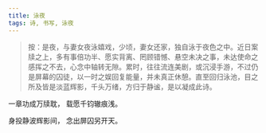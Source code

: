 ```yaml
---
title: 泳夜
tags: 诗, 书写, 泳夜
---
```


> 按：是夜，与妻女夜泳嬉戏，少顷，妻女还家，独自泳于夜色之中。近日案牍之上，多有事倍功半、愿实背离、罔顾错憾、悬空未决之事，未达使命之感挥之不去，心念中轴转无隙。累时，往往流连美剧，或沉浸手游，不过仍是屏幕的囚徒，以一时之娱回复能量，并未真正休憩。直至回归泳池，目之所及皆是淡蓝辉影，千头万绪，方归于静谧，是以凝成此诗。

一章功成万牍耽，
载愿千钧辙痕浅。

身投静波辉影间，
念出屏囚另开天。
